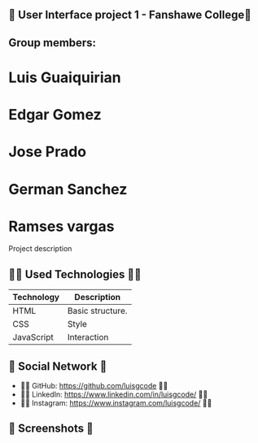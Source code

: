 ## 📜 User Interface project 1 - Fanshawe College📜

## Group members:

# Luis Guaiquirian

# Edgar Gomez

# Jose Prado

# German Sanchez

# Ramses vargas

Project description

## 👨‍💻 Used Technologies 👨‍💻

| Technology | Description      |
| ---------- | ---------------- |
| HTML       | Basic structure. |
| CSS        | Style            |
| JavaScript | Interaction      |

## 🤗 Social Network 🤗

- 🧑‍💻 GitHub: https://github.com/luisgcode 🧑‍💻
- 🧑‍💻 LinkedIn: https://www.linkedin.com/in/luisgcode/ 🧑‍💻
- 🧑‍💻 Instagram: https://www.instagram.com/luisgcode/ 🧑‍💻

## 📜 Screenshots 📜
